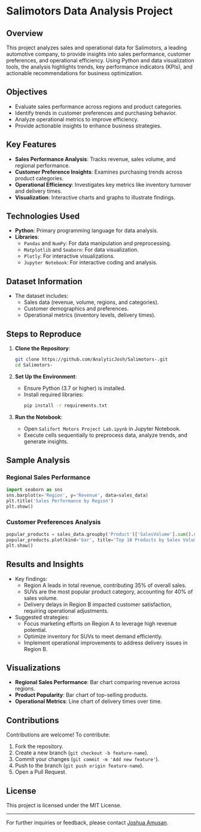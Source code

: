# Salimotors Data Analysis Project

## **Overview**

This project analyzes sales and operational data for Salimotors, a leading automotive company, to provide insights into sales performance, customer preferences, and operational efficiency. Using Python and data visualization tools, the analysis highlights trends, key performance indicators (KPIs), and actionable recommendations for business optimization.

## **Objectives**

- Evaluate sales performance across regions and product categories.
- Identify trends in customer preferences and purchasing behavior.
- Analyze operational metrics to improve efficiency.
- Provide actionable insights to enhance business strategies.

## **Key Features**

- **Sales Performance Analysis**: Tracks revenue, sales volume, and regional performance.
- **Customer Preference Insights**: Examines purchasing trends across product categories.
- **Operational Efficiency**: Investigates key metrics like inventory turnover and delivery times.
- **Visualization**: Interactive charts and graphs to illustrate findings.

## **Technologies Used**

- **Python**: Primary programming language for data analysis.
- **Libraries**:
  - `Pandas` and `NumPy`: For data manipulation and preprocessing.
  - `Matplotlib` and `Seaborn`: For data visualization.
  - `Plotly`: For interactive visualizations.
  - `Jupyter Notebook`: For interactive coding and analysis.

## **Dataset Information**

- The dataset includes:
  - Sales data (revenue, volume, regions, and categories).
  - Customer demographics and preferences.
  - Operational metrics (inventory levels, delivery times).

## **Steps to Reproduce**

1. **Clone the Repository**:

   ```bash
   git clone https://github.com/AnalyticJosh/Salimotors-.git
   cd Salimotors-
   ```

2. **Set Up the Environment**:

   - Ensure Python (3.7 or higher) is installed.
   - Install required libraries:
     ```bash
     pip install -r requirements.txt
     ```

3. **Run the Notebook**:

   - Open `Salifort Motors Project Lab.ipynb` in Jupyter Notebook.
   - Execute cells sequentially to preprocess data, analyze trends, and generate insights.

## **Sample Analysis**

### Regional Sales Performance

```python
import seaborn as sns
sns.barplot(x='Region', y='Revenue', data=sales_data)
plt.title('Sales Performance by Region')
plt.show()
```

### Customer Preferences Analysis

```python
popular_products = sales_data.groupby('Product')['SalesVolume'].sum().sort_values(ascending=False).head(10)
popular_products.plot(kind='bar', title='Top 10 Products by Sales Volume')
plt.show()
```

## **Results and Insights**

- Key findings:
  - Region A leads in total revenue, contributing 35% of overall sales.
  - SUVs are the most popular product category, accounting for 40% of sales volume.
  - Delivery delays in Region B impacted customer satisfaction, requiring operational adjustments.
- Suggested strategies:
  - Focus marketing efforts on Region A to leverage high revenue potential.
  - Optimize inventory for SUVs to meet demand efficiently.
  - Implement operational improvements to address delivery issues in Region B.

## **Visualizations**

- **Regional Sales Performance**: Bar chart comparing revenue across regions.
- **Product Popularity**: Bar chart of top-selling products.
- **Operational Metrics**: Line chart of delivery times over time.

## **Contributions**

Contributions are welcome! To contribute:

1. Fork the repository.
2. Create a new branch (`git checkout -b feature-name`).
3. Commit your changes (`git commit -m 'Add new feature'`).
4. Push to the branch (`git push origin feature-name`).
5. Open a Pull Request.

## **License**

This project is licensed under the MIT License.

---

For further inquiries or feedback, please contact [Joshua Amusan](mailto\:joshuaanalyst2@gmail.com).

